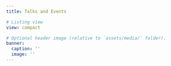 ```yaml
---
title: Talks and Events

# Listing view
view: compact

# Optional header image (relative to `assets/media/` folder).
banner:
  caption: ''
  image: ''
---
```


